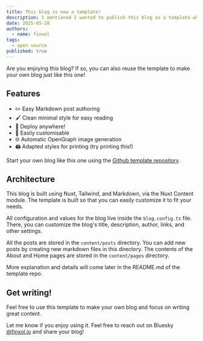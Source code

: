 ```yaml
---
title: This blog is now a template!
description: I mentioned I wanted to publish this blog as a template when I rebuilt it a few months ago, and here it finally is!
date: 2025-05-28
authors:
  - name: finxol
tags:
  - open source
published: true
---
```


Are you enjoying this blog?
If so, you can also reuse the template to make your own blog just like this one!

## Features

- ✏️ Easy Markdown post authoring
- 🖌️ Clean minimal style for easy reading
- 🚀 Deploy anywhere!
- 🎨 Easily customisable
- 🌐 Automatic OpenGraph image generation
- 🖨️ Adapted styles for printing (try printing this!)

Start your own blog like this one using the [Github template repository](https://github.com/finxol/nuxt-blog-template).

## Architecture

This blog is built using Nuxt, Tailwind, and Markdown, via the Nuxt Content module.
The template is built so that you can easily customize it to fit your needs.

All configuration and values for the blog live inside the `blog.config.ts` file.
There, you can customize the blog's title, description, author, links, and other settings.

All the posts are stored in the `content/posts` directory.
You can add new posts by creating new markdown files in this directory.
The contents of the About and Home pages are stored in the `content/pages` directory.

More explanation and details will come later in the README.md of the template repo.


## Get writing!

Feel free to use this template to make your own blog and focus on writing great content.

Let me know if you enjoy using it.
Feel free to reach out on Bluesky [@finxol.io](https://bsky.app/profile/finxol.io) and share your blog!

